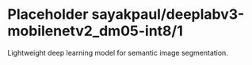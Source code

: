# Placeholder sayakpaul/deeplabv3-mobilenetv2_dm05-int8/1
Lightweight deep learning model for semantic image segmentation.

<!-- task: image-segmentation -->
<!-- network-architecture: deeplab-mobilenetv2-dm05-coco-voc-trainval -->
<!-- dataset: pascal-voc-2012 -->
<!-- fine-tunable: false -->
<!-- license: Apache-2.0 -->
